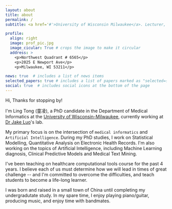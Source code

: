 ```yaml
---
layout: about
title: about
permalink: /
subtitle: <a href='#'>University of Wisconsin Milwaukee</a>. Lecturer, Medical Informatics, Data Science. 

profile:
  align: right
  image: prof_pic.jpg
  image_cicular: True # crops the image to make it circular
  address: >
    <p>Northwest Quadrant # 6565</p>
    <p>2025 E Newport Ave</p>
    <p>Milwaukee, WI 53211</p>

news: true  # includes a list of news items
selected_papers: true # includes a list of papers marked as "selected={true}"
social: true  # includes social icons at the bottom of the page
---
```


Hi, Thanks for stopping by! 

I'm Ling Tong (童凌), a PhD candidate in the Department of Medical Informatics at the [University of Wisconsin-Milwaukee](https://uwm.edu/), currently working at [Dr Jake Luo](https://sites.uwm.edu/jakeluo/)'s lab. 

My primary focus is on the intersection of `medical informatics` and `Artificial Intelligence`. During my PhD studies, I work on Statistical Modelling, Quantitative Analysis on Electronic Health Records. I'm also working on the topics of Artificial Intelligence, including Machine Learning diagnosis, Clinical Predictive Models and Medical Text Mining. 

I've been teaching on healthcare computational tools course for the past 4 years. I believe each of us must determine how we will lead in times of great challenge -- and I'm committed to overcome the difficulties, and teach students to become a life-long learner. 

I was born and raised in a small town of China until completing my undergradutate study. In my spare time, I enjoy playing piano/guitar, producing music, and enjoy time with bandmates.



